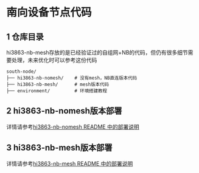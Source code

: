 # 南向设备节点代码
## 1 仓库目录

hi3863-nb-mesh存放的是已经验证过的自组网+NB的代码，但仍有很多细节需要处理，未来优化时可以参考这份代码

~~~
south-node/
├── hi3863-nb-nomesh/    # 没有mesh，NB直连版本代码
├── hi3863-nb-mesh/      # mesh版本代码
├── environment/         # 环境搭建教程
~~~

## 2 hi3863-nb-nomesh版本部署

详情请参考[hi3863-nb-nomesh README 中的部署说明](hi3863-nb-nomesh/README.md)

## 3 hi3863-nb-mesh版本部署

详情请参考[hi3863-nb-mesh README 中的部署说明](hi3863-nb-mesh/README.md)

